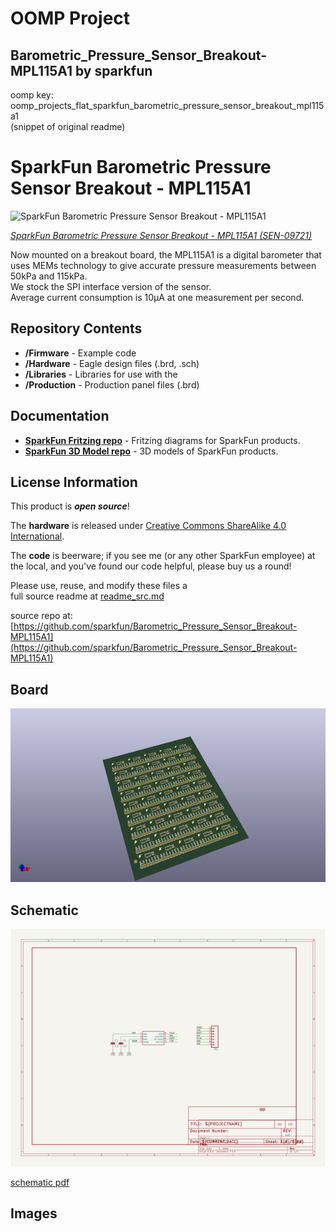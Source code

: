 # OOMP Project  
## Barometric_Pressure_Sensor_Breakout-MPL115A1  by sparkfun  
  
oomp key: oomp_projects_flat_sparkfun_barometric_pressure_sensor_breakout_mpl115a1  
(snippet of original readme)  
  
SparkFun Barometric Pressure Sensor Breakout - MPL115A1  
========================================  
  
![SparkFun Barometric Pressure Sensor Breakout - MPL115A1](https://cdn.sparkfun.com//assets/parts/3/6/4/0/09721-01.jpg)  
  
[*SparkFun Barometric Pressure Sensor Breakout - MPL115A1 (SEN-09721)*](https://www.sparkfun.com/products/9721)  
  
Now mounted on a breakout board, the MPL115A1 is a digital barometer that uses MEMs technology to give accurate pressure measurements between 50kPa and 115kPa.  
We stock the SPI interface version of the sensor.   
Average current consumption is 10µA at one measurement per second.  
  
Repository Contents  
-------------------  
  
* **/Firmware** - Example code   
* **/Hardware** - Eagle design files (.brd, .sch)  
* **/Libraries** - Libraries for use with the <PRODUCT NAME>  
* **/Production** - Production panel files (.brd)  
  
Documentation  
--------------  
* **[SparkFun Fritzing repo](https://github.com/sparkfun/Fritzing_Parts)** - Fritzing diagrams for SparkFun products.  
* **[SparkFun 3D Model repo](https://github.com/sparkfun/3D_Models)** - 3D models of SparkFun products.   
  
  
License Information  
-------------------  
This product is _**open source**_!   
  
The **hardware** is released under [Creative Commons ShareAlike 4.0 International](https://creativecommons.org/licenses/by-sa/4.0/).  
  
The **code** is beerware; if you see me (or any other SparkFun employee) at the local, and you've found our code helpful, please buy us a round!  
  
Please use, reuse, and modify these files a  
  full source readme at [readme_src.md](readme_src.md)  
  
source repo at: [https://github.com/sparkfun/Barometric_Pressure_Sensor_Breakout-MPL115A1](https://github.com/sparkfun/Barometric_Pressure_Sensor_Breakout-MPL115A1)  
## Board  
  
[![working_3d.png](working_3d_600.png)](working_3d.png)  
## Schematic  
  
[![working_schematic.png](working_schematic_600.png)](working_schematic.png)  
  
[schematic pdf](working_schematic.pdf)  
## Images  
